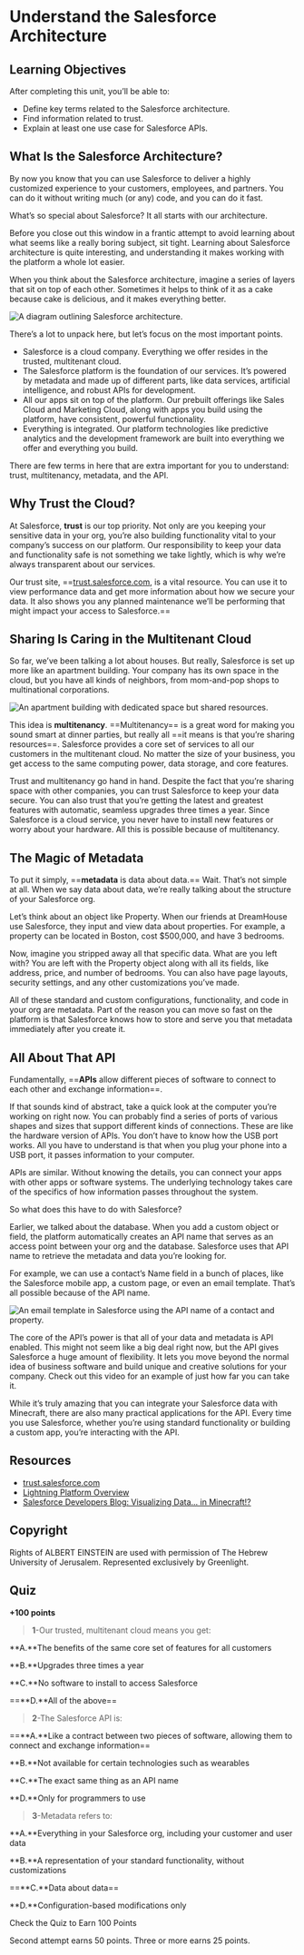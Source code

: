 # Understand the Salesforce Architecture

## Learning Objectives
After completing this unit, you’ll be able to:

- Define key terms related to the Salesforce architecture.
- Find information related to trust.
- Explain at least one use case for Salesforce APIs.

## What Is the Salesforce Architecture?
By now you know that you can use Salesforce to deliver a highly customized experience to your customers, employees, and partners. You can do it without writing much (or any) code, and you can do it fast.

What’s so special about Salesforce? It all starts with our architecture.

Before you close out this window in a frantic attempt to avoid learning about what seems like a really boring subject, sit tight. Learning about Salesforce architecture is quite interesting, and understanding it makes working with the platform a whole lot easier.

When you think about the Salesforce architecture, imagine a series of layers that sit on top of each other. Sometimes it helps to think of it as a cake because cake is delicious, and it makes everything better.

![A diagram outlining Salesforce architecture.](https://res.cloudinary.com/hy4kyit2a/f_auto,fl_lossy,q_70/learn/modules/starting_force_com/starting_understanding_arch/images/a1b2bb1adfd5c5951a958fb019d4fbd2_platform-basics-arch.png)

There’s a lot to unpack here, but let’s focus on the most important points.
- Salesforce is a cloud company. Everything we offer resides in the trusted, multitenant cloud.
- The Salesforce platform is the foundation of our services. It’s powered by metadata and made up of different parts, like data services, artificial intelligence, and robust APIs for development.
- All our apps sit on top of the platform. Our prebuilt offerings like Sales Cloud and Marketing Cloud, along with apps you build using the platform, have consistent, powerful functionality.
- Everything is integrated. Our platform technologies like predictive analytics and the development framework are built into everything we offer and everything you build.

There are few terms in here that are extra important for you to understand: trust, multitenancy, metadata, and the API.

## Why Trust the Cloud?
At Salesforce, **trust** is our top priority. Not only are you keeping your sensitive data in your org, you’re also building functionality vital to your company’s success on our platform. Our responsibility to keep your data and functionality safe is not something we take lightly, which is why we’re always transparent about our services.

Our trust site, ==[trust.salesforce.com](https://trust.salesforce.com/en/), is a vital resource. You can use it to view performance data and get more information about how we secure your data. It also shows you any planned maintenance we’ll be performing that might impact your access to Salesforce.==

## Sharing Is Caring in the Multitenant Cloud
So far, we’ve been talking a lot about houses. But really, Salesforce is set up more like an apartment building. Your company has its own space in the cloud, but you have all kinds of neighbors, from mom-and-pop shops to multinational corporations.

![An apartment building with dedicated space but shared resources.](https://res.cloudinary.com/hy4kyit2a/f_auto,fl_lossy,q_70/learn/modules/starting_force_com/starting_understanding_arch/images/4f32f70d1ea71f7f0aedab004cafaf62_platform-basics-multitenant.png)

This idea is **multitenancy**. ==Multitenancy== is a great word for making you sound smart at dinner parties, but really all ==it means is that you’re sharing resources==. Salesforce provides a core set of services to all our customers in the multitenant cloud. No matter the size of your business, you get access to the same computing power, data storage, and core features.

Trust and multitenancy go hand in hand. Despite the fact that you’re sharing space with other companies, you can trust Salesforce to keep your data secure. You can also trust that you’re getting the latest and greatest features with automatic, seamless upgrades three times a year. Since Salesforce is a cloud service, you never have to install new features or worry about your hardware. All this is possible because of multitenancy.

## The Magic of Metadata
To put it simply, ==**metadata** is data about data.== Wait. That’s not simple at all. When we say data about data, we’re really talking about the structure of your Salesforce org.

Let’s think about an object like Property. When our friends at DreamHouse use Salesforce, they input and view data about properties. For example, a property can be located in Boston, cost $500,000, and have 3 bedrooms.

Now, imagine you stripped away all that specific data. What are you left with? You are left with the Property object along with all its fields, like address, price, and number of bedrooms. You can also have page layouts, security settings, and any other customizations you’ve made.

All of these standard and custom configurations, functionality, and code in your org are metadata. Part of the reason you can move so fast on the platform is that Salesforce knows how to store and serve you that metadata immediately after you create it.

## All About That API
Fundamentally, ==**APIs** allow different pieces of software to connect to each other and exchange information==.

If that sounds kind of abstract, take a quick look at the computer you’re working on right now. You can probably find a series of ports of various shapes and sizes that support different kinds of connections. These are like the hardware version of APIs. You don’t have to know how the USB port works. All you have to understand is that when you plug your phone into a USB port, it passes information to your computer.

APIs are similar. Without knowing the details, you can connect your apps with other apps or software systems. The underlying technology takes care of the specifics of how information passes throughout the system.

So what does this have to do with Salesforce?

Earlier, we talked about the database. When you add a custom object or field, the platform automatically creates an API name that serves as an access point between your org and the database. Salesforce uses that API name to retrieve the metadata and data you’re looking for.

For example, we can use a contact’s Name field in a bunch of places, like the Salesforce mobile app, a custom page, or even an email template. That’s all possible because of the API name.

![An email template in Salesforce using the API name of a contact and property.](https://res.cloudinary.com/hy4kyit2a/f_auto,fl_lossy,q_70/learn/modules/starting_force_com/starting_understanding_arch/images/4f0900e54e0dd0cca78bfd71956dc715_platform-basics-email.png)

The core of the API’s power is that all of your data and metadata is API enabled. This might not seem like a big deal right now, but the API gives Salesforce a huge amount of flexibility. It lets you move beyond the normal idea of business software and build unique and creative solutions for your company. Check out this video for an example of just how far you can take it.

While it’s truly amazing that you can integrate your Salesforce data with Minecraft, there are also many practical applications for the API. Every time you use Salesforce, whether you’re using standard functionality or building a custom app, you’re interacting with the API.

## Resources
- [trust.salesforce.com](https://trust.salesforce.com/)
- [Lightning Platform Overview](https://developer.salesforce.com/platform/force.com)
- [Salesforce Developers Blog: Visualizing Data... in Minecraft!?](https://developer.salesforce.com/blogs/developer-relations/2014/01/visualizing-salesforce-data-in-minecraft.html)

## Copyright
Rights of ALBERT EINSTEIN are used with permission of The Hebrew University of Jerusalem. Represented exclusively by Greenlight.

## Quiz

**+100 points**

>**1**-Our trusted, multitenant cloud means you get:

**A.**The benefits of the same core set of features for all customers

**B.**Upgrades three times a year

**C.**No software to install to access Salesforce

==**D.**All of the above==

> **2**-The Salesforce API is:

==**A.**Like a contract between two pieces of software, allowing them to connect and exchange information==

**B.**Not available for certain technologies such as wearables

**C.**The exact same thing as an API name

**D.**Only for programmers to use

> **3**-Metadata refers to:

**A.**Everything in your Salesforce org, including your customer and user data

**B.**A representation of your standard functionality, without customizations

==**C.**Data about data==

**D.**Configuration-based modifications only

Check the Quiz to Earn 100 Points

Second attempt earns 50 points. Three or more earns 25 points.